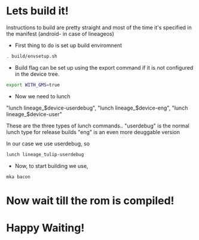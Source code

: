 # Lets build it!

Instructions to build are pretty straight and most of the time it's specified in the manifest (android- in case of lineageos)

* First thing to do is set up build enviromnent

```bash
. build/envsetup.sh
```
* Build flag can be set up using the export command if it is not configured in the device tree.

```bash
export WITH_GMS=true
```

* Now we need to lunch

"lunch lineage_$device-userdebug",
"lunch lineage_$device-eng",
"lunch lineage_$device-user" 

These are the three types of lunch commands..
"userdebug" is the normal lunch type for release builds
"eng" is an even more deuggable version

In our case we use userdebug, so

```bash
lunch lineage_tulip-userdebug
```

* Now, to start building we use,

```bash
mka bacon
```

# Now wait till the rom is compiled!
# Happy Waiting!

